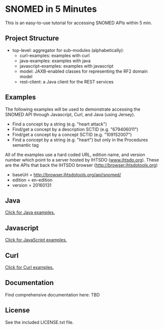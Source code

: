 SNOMED in 5 Minutes
===================

This is an easy-to-use tutorial for accessing SNOMED APIs within 5 min.

Project Structure
-----------------

* top-level: aggregator for sub-modules (alphabetically):
  * curl-examples: examples with curl
  * java-examples: examples with java
  * javascript-examples: examples with javascript
  * model: JAXB-enabled classes for representing the RF2 domain model
  * rest-client: a Java client for the REST services

Examples
--------
The following examples will be used to demonstrate accessing the SNOMED API
through Javascript, Curl, and Java (using Jersey).

* Find a concept by a string (e.g. "heart attack")
* Find/get a concept by a description SCTID (e.g. "679406011")
* Find/get a concept by a concept SCTID (e.g. "109152007")
* Find a concept by a string (e.g. "heart") but only in the Procedures semantic tag

All of the examples use a hard coded URL, edition name, and version number which point to a server hosted by IHTSDO (www.ihtsdo.org).  These are the APIs that back the IHTSDO browser (http://browser.ihtsdotools.org)

* baseUrl = http://browser.ihtsdotools.org/api/snomed/
* edition = en-edition
* version = 20160131


Java
----
[Click for Java examples.](../master/java-examples/java-examples.md "Java Examples")

Javascript
----------
[Click for JavaScript examples.](../master/javascript-examples/javascript-examples.md "JavaScript Examples")

Curl
----
[Click for Curl examples.](../master/curl-examples/curl-examples.md "Curl Examples")

Documentation
-------------
Find comprehensive documentation here: TBD

License
-------
See the included LICENSE.txt file.




  
